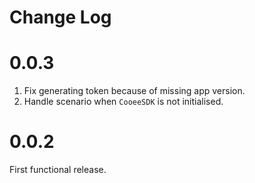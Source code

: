 # Change Log

# 0.0.3

1. Fix generating token because of missing app version.
2. Handle scenario when `CooeeSDK` is not initialised.

# 0.0.2

First functional release.